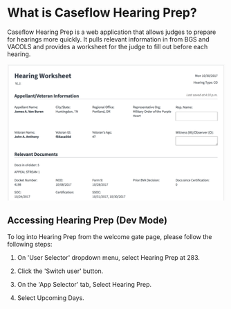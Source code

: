 # What is Caseflow Hearing Prep?

Caseflow Hearing Prep is a web application that allows judges to prepare for hearings more quickly. It pulls relevant information in from BGS and VACOLS and provides a worksheet for the judge to fill out before each hearing.

![Screenshot of Hearing Worksheet](hearing-worksheet.png "Hearing Worksheet")

## Accessing Hearing Prep (Dev Mode)

To log into Hearing Prep from the welcome gate page, please follow the following steps:

1. On 'User Selector' dropdown menu, select Hearing Prep at 283.

1. Click the 'Switch user' button.
 
1. On the 'App Selector' tab, Select Hearing Prep. 

1. Select Upcoming Days.